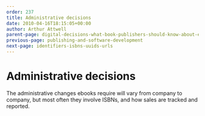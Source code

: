 ```yaml
---
order: 237
title: Administrative decisions
date: 2010-04-16T18:15:05+00:00
author: Arthur Attwell
parent-page: digital-decisions-what-book-publishers-should-know-about-ebooks
previous-page: publishing-and-software-development
next-page: identifiers-isbns-uuids-urls
---
```


# Administrative decisions

The administrative changes ebooks require will vary from company to company, but most often they involve ISBNs, and how sales are tracked and reported.


